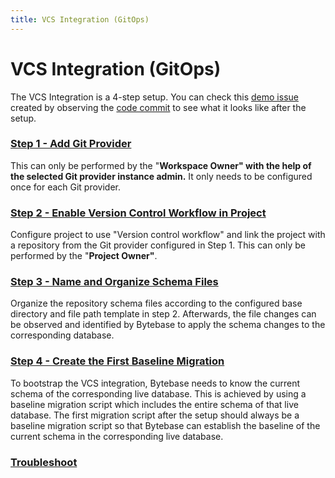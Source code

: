```yaml
---
title: VCS Integration (GitOps)
---
```


# VCS Integration (GitOps)

The VCS Integration is a 4-step setup. You can check this [demo issue](https://demo.bytebase.com/issue/add-createdat-column-to-userpostcomment-table-for-dev-environment-13008) created by observing the [code commit](https://gitlab.bytebase.com/bytebase-demo/blog/-/commit/171ceaf7659ceb8e495aa3ef356ec686656f9dc0) to see what it looks like after the setup.

### [Step 1 - Add Git Provider](/docs/use-bytebase/vcs-integration/add-git-provider)

This can only be performed by the "**Workspace Owner" with the help of the selected Git provider instance admin.** It only needs to be configured once for each Git provider.

### [Step 2 - Enable Version Control Workflow in Project](/docs/use-bytebase/vcs-integration/enable-version-control-workflow)

Configure project to use "Version control workflow" and link the project with a repository from the Git provider configured in Step 1. This can only be performed by the "**Project Owner"**.

### [Step 3 - Name and Organize Schema Files](/docs/use-bytebase/vcs-integration/name-and-organize-schema-files)

Organize the repository schema files according to the configured base directory and file path template in step 2. Afterwards, the file changes can be observed and identified by Bytebase to apply the schema changes to the corresponding database.

### [Step 4 - Create the First Baseline Migration](/docs/use-bytebase/vcs-integration/create-the-first-baseline-migration)

To bootstrap the VCS integration, Bytebase needs to know the current schema of the corresponding live database. This is achieved by using a baseline migration script which includes the entire schema of that live database. The first migration script after the setup should always be a baseline migration script so that Bytebase can establish the baseline of the current schema in the corresponding live database.

### [Troubleshoot](/docs/use-bytebase/vcs-integration/troubleshoot)
